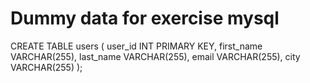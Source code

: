 # Dummy data for exercise mysql

<!-- user table -->

CREATE TABLE users (
  user_id INT PRIMARY KEY,
  first_name VARCHAR(255),
  last_name VARCHAR(255),
  email VARCHAR(255),
  city VARCHAR(255)
);

